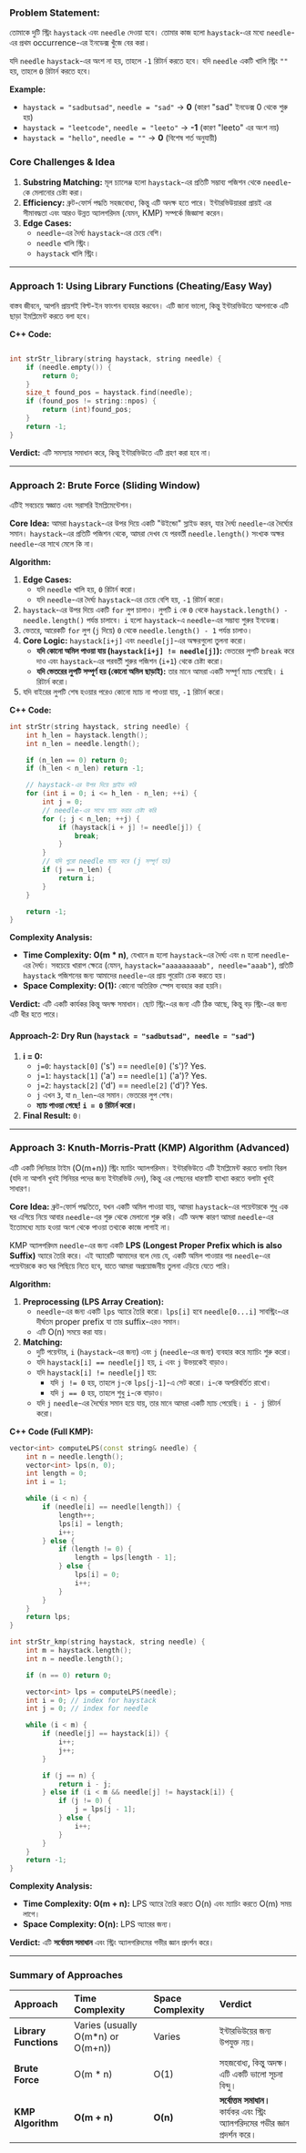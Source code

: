 ### **Problem Statement:**

তোমাকে দুটি স্ট্রিং `haystack` এবং `needle` দেওয়া হবে। তোমার কাজ হলো `haystack`-এর মধ্যে `needle`-এর প্রথম occurrence-এর ইনডেক্স খুঁজে বের করা।

যদি `needle` `haystack`-এর অংশ না হয়, তাহলে `-1` রিটার্ন করতে হবে। যদি `needle` একটি খালি স্ট্রিং `""` হয়, তাহলে `0` রিটার্ন করতে হবে।

**Example:**
*   `haystack = "sadbutsad"`, `needle = "sad"` -> **0** (কারণ "sad" ইনডেক্স 0 থেকে শুরু হয়)
*   `haystack = "leetcode"`, `needle = "leeto"` -> **-1** (কারণ "leeto" এর অংশ নয়)
*   `haystack = "hello"`, `needle = ""` -> **0** (বিশেষ শর্ত অনুযায়ী)

### **Core Challenges & Idea**

1.  **Substring Matching:** মূল চ্যালেঞ্জ হলো `haystack`-এর প্রতিটি সম্ভাব্য পজিশন থেকে `needle`-কে মেলানোর চেষ্টা করা।
2.  **Efficiency:** ব্রুট-ফোর্স পদ্ধতি সহজবোধ্য, কিন্তু এটি অদক্ষ হতে পারে। ইন্টারভিউয়াররা প্রায়ই এর সীমাবদ্ধতা এবং আরও উন্নত অ্যালগরিদম (যেমন, KMP) সম্পর্কে জিজ্ঞাসা করেন।
3.  **Edge Cases:**
    *   `needle`-এর দৈর্ঘ্য `haystack`-এর চেয়ে বেশি।
    *   `needle` খালি স্ট্রিং।
    *   `haystack` খালি স্ট্রিং।

---

### **Approach 1: Using Library Functions (Cheating/Easy Way)**

বাস্তব জীবনে, আপনি প্রায়শই বিল্ট-ইন ফাংশন ব্যবহার করবেন। এটি জানা ভালো, কিন্তু ইন্টারভিউতে আপনাকে এটি ছাড়া ইমপ্লিমেন্ট করতে বলা হবে।

**C++ Code:**
```cpp

int strStr_library(string haystack, string needle) {
    if (needle.empty()) {
        return 0;
    }
    size_t found_pos = haystack.find(needle);
    if (found_pos != string::npos) {
        return (int)found_pos;
    }
    return -1;
}
```

**Verdict:** এটি সমস্যার সমাধান করে, কিন্তু ইন্টারভিউতে এটি গ্রহণ করা হবে না।

---

### **Approach 2: Brute Force (Sliding Window)**

এটিই সবচেয়ে স্বজ্ঞাত এবং সরাসরি ইমপ্লিমেন্টেশন।

**Core Idea:**
আমরা `haystack`-এর উপর দিয়ে একটি "উইন্ডো" স্লাইড করব, যার দৈর্ঘ্য `needle`-এর দৈর্ঘ্যের সমান। `haystack`-এর প্রতিটি পজিশন থেকে, আমরা দেখব যে পরবর্তী `needle.length()` সংখ্যক অক্ষর `needle`-এর সাথে মেলে কি না।

**Algorithm:**
1.  **Edge Cases:**
    *   যদি `needle` খালি হয়, `0` রিটার্ন করো।
    *   যদি `needle`-এর দৈর্ঘ্য `haystack`-এর চেয়ে বেশি হয়, `-1` রিটার্ন করো।
2.  `haystack`-এর উপর দিয়ে একটি `for` লুপ চালাও। লুপটি `i` কে `0` থেকে `haystack.length() - needle.length()` পর্যন্ত চালাবে। `i` হলো `haystack`-এ `needle`-এর সম্ভাব্য শুরুর ইনডেক্স।
3.  ভেতরে, আরেকটি `for` লুপ (`j` দিয়ে) `0` থেকে `needle.length() - 1` পর্যন্ত চালাও।
4.  **Core Logic:** `haystack[i+j]` এবং `needle[j]`-এর অক্ষরগুলো তুলনা করো।
    *   **যদি কোনো অমিল পাওয়া যায় (`haystack[i+j] != needle[j]`):** ভেতরের লুপটি `break` করে দাও এবং `haystack`-এর পরবর্তী শুরুর পজিশন (`i+1`) থেকে চেষ্টা করো।
    *   **যদি ভেতরের লুপটি সম্পূর্ণ হয় (কোনো অমিল ছাড়াই):** তার মানে আমরা একটি সম্পূর্ণ ম্যাচ পেয়েছি। `i` রিটার্ন করো।
5.  যদি বাইরের লুপটি শেষ হওয়ার পরেও কোনো ম্যাচ না পাওয়া যায়, `-1` রিটার্ন করো।

**C++ Code:**
```cpp
int strStr(string haystack, string needle) {
    int h_len = haystack.length();
    int n_len = needle.length();

    if (n_len == 0) return 0;
    if (h_len < n_len) return -1;

    // haystack-এর উপর দিয়ে স্লাইড করি
    for (int i = 0; i <= h_len - n_len; ++i) {
        int j = 0;
        // needle-এর সাথে ম্যাচ করার চেষ্টা করি
        for (; j < n_len; ++j) {
            if (haystack[i + j] != needle[j]) {
                break;
            }
        }
        // যদি পুরো needle ম্যাচ করে (j সম্পূর্ণ হয়)
        if (j == n_len) {
            return i;
        }
    }

    return -1;
}
```

**Complexity Analysis:**
*   **Time Complexity: O(m * n)**, যেখানে `m` হলো `haystack`-এর দৈর্ঘ্য এবং `n` হলো `needle`-এর দৈর্ঘ্য। সবচেয়ে খারাপ ক্ষেত্রে (যেমন, `haystack="aaaaaaaaab", needle="aaab"`), প্রতিটি `haystack` পজিশনের জন্য আমাদের `needle`-এর প্রায় পুরোটা চেক করতে হয়।
*   **Space Complexity: O(1):** কোনো অতিরিক্ত স্পেস ব্যবহার করা হয়নি।

**Verdict:** এটি একটি কার্যকর কিন্তু অদক্ষ সমাধান। ছোট স্ট্রিং-এর জন্য এটি ঠিক আছে, কিন্তু বড় স্ট্রিং-এর জন্য এটি ধীর হতে পারে।

#### **Approach-2: Dry Run (`haystack = "sadbutsad", needle = "sad"`)**
1.  **i = 0:**
    *   `j=0`: `haystack[0]` ('s') == `needle[0]` ('s')? Yes.
    *   `j=1`: `haystack[1]` ('a') == `needle[1]` ('a')? Yes.
    *   `j=2`: `haystack[2]` ('d') == `needle[2]` ('d')? Yes.
    *   `j` এখন `3`, যা `n_len`-এর সমান। ভেতরের লুপ শেষ।
    *   **ম্যাচ পাওয়া গেছে! `i = 0` রিটার্ন করো।**
2.  **Final Result:** `0`।

---

### **Approach 3: Knuth-Morris-Pratt (KMP) Algorithm (Advanced)**

এটি একটি লিনিয়ার টাইম (O(m+n)) স্ট্রিং ম্যাচিং অ্যালগরিদম। ইন্টারভিউতে এটি ইমপ্লিমেন্ট করতে বলাটা বিরল (যদি না আপনি খুবই সিনিয়র পদের জন্য ইন্টারভিউ দেন), কিন্তু এর পেছনের ধারণাটি ব্যাখ্যা করতে বলাটা খুবই সাধারণ।

**Core Idea:**
ব্রুট-ফোর্স পদ্ধতিতে, যখন একটি অমিল পাওয়া যায়, আমরা `haystack`-এর পয়েন্টারকে শুধু এক ঘর এগিয়ে নিয়ে আবার `needle`-এর শুরু থেকে মেলানো শুরু করি। এটি অদক্ষ কারণ আমরা `needle`-এর ইতোমধ্যে ম্যাচ হওয়া অংশ থেকে পাওয়া তথ্যকে কাজে লাগাই না।

KMP অ্যালগরিদম `needle`-এর জন্য একটি **LPS (Longest Proper Prefix which is also Suffix)** অ্যারে তৈরি করে। এই অ্যারেটি আমাদের বলে দেয় যে, একটি অমিল পাওয়ার পর `needle`-এর পয়েন্টারকে কত ঘর পিছিয়ে নিতে হবে, যাতে আমরা অপ্রয়োজনীয় তুলনা এড়িয়ে যেতে পারি।

**Algorithm:**
1.  **Preprocessing (LPS Array Creation):**
    *   `needle`-এর জন্য একটি `lps` অ্যারে তৈরি করো। `lps[i]` হবে `needle[0...i]` সাবস্ট্রিং-এর দীর্ঘতম proper prefix যা তার suffix-এরও সমান।
    *   এটি O(n) সময়ে করা যায়।
2.  **Matching:**
    *   দুটি পয়েন্টার, `i` (`haystack`-এর জন্য) এবং `j` (`needle`-এর জন্য) ব্যবহার করে ম্যাচিং শুরু করো।
    *   যদি `haystack[i] == needle[j]` হয়, `i` এবং `j` উভয়কেই বাড়াও।
    *   যদি `haystack[i] != needle[j]` হয়:
        *   যদি `j != 0` হয়, তাহলে `j`-কে `lps[j-1]`-এ সেট করো। `i`-কে অপরিবর্তিত রাখো।
        *   যদি `j == 0` হয়, তাহলে শুধু `i`-কে বাড়াও।
    *   যদি `j` `needle`-এর দৈর্ঘ্যের সমান হয়ে যায়, তার মানে আমরা একটি ম্যাচ পেয়েছি। `i - j` রিটার্ন করো।

**C++ Code (Full KMP):**
```cpp
vector<int> computeLPS(const string& needle) {
    int n = needle.length();
    vector<int> lps(n, 0);
    int length = 0;
    int i = 1;

    while (i < n) {
        if (needle[i] == needle[length]) {
            length++;
            lps[i] = length;
            i++;
        } else {
            if (length != 0) {
                length = lps[length - 1];
            } else {
                lps[i] = 0;
                i++;
            }
        }
    }
    return lps;
}

int strStr_kmp(string haystack, string needle) {
    int m = haystack.length();
    int n = needle.length();

    if (n == 0) return 0;

    vector<int> lps = computeLPS(needle);
    int i = 0; // index for haystack
    int j = 0; // index for needle

    while (i < m) {
        if (needle[j] == haystack[i]) {
            i++;
            j++;
        }

        if (j == n) {
            return i - j;
        } else if (i < m && needle[j] != haystack[i]) {
            if (j != 0) {
                j = lps[j - 1];
            } else {
                i++;
            }
        }
    }
    return -1;
}
```

**Complexity Analysis:**
*   **Time Complexity: O(m + n):** LPS অ্যারে তৈরি করতে O(n) এবং ম্যাচিং করতে O(m) সময় লাগে।
*   **Space Complexity: O(n):** LPS অ্যারের জন্য।

**Verdict:** এটি **সর্বোত্তম সমাধান** এবং স্ট্রিং অ্যালগরিদমের গভীর জ্ঞান প্রদর্শন করে।

---

### **Summary of Approaches**

| Approach  | Time Complexity | Space Complexity | Verdict  |
| :--- | :--- | :--- | :--- |
| **Library Functions** | Varies (usually O(m*n) or O(m+n)) | Varies | ইন্টারভিউয়ের জন্য উপযুক্ত নয়। |
| **Brute Force** | O(m * n) | O(1) | সহজবোধ্য, কিন্তু অদক্ষ। এটি একটি ভালো সূচনা বিন্দু। |
| **KMP Algorithm** | **O(m + n)** | **O(n)** | **সর্বোত্তম সমাধান।** কার্যকর এবং স্ট্রিং অ্যালগরিদমের গভীর জ্ঞান প্রদর্শন করে। |